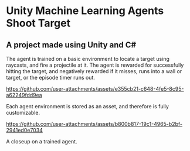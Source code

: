 # Unity Machine Learning Agents Shoot Target
## A project made using Unity and C#

The agent is trained on a basic environment to locate a target using raycasts, and fire a projectile at it.
The agent is rewarded for successfully hitting the target, and negatively rewarded if it misses, runs into a wall or target, or the episode timer runs out.


https://github.com/user-attachments/assets/e355cb21-c648-4fe5-8c95-a62249fdd9ea

Each agent environment is stored as an asset, and therefore is fully customizable.

https://github.com/user-attachments/assets/b800b817-19c1-4965-b2bf-2941ed0e7034

A closeup on a trained agent.
